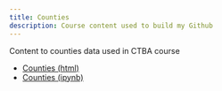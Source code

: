 ```yaml
---
title: Counties
description: Course content used to build my Github
---
```

Content to counties data used in CTBA course
- [Counties (html)](Counties.html)
- [Counties (ipynb)](Counties.ipynb)
